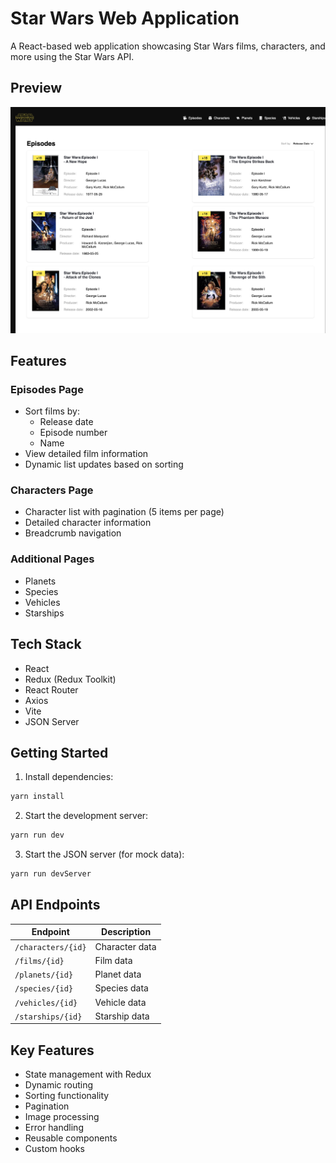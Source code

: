 # Star Wars Web Application

A React-based web application showcasing Star Wars films, characters, and more using the Star Wars API.

## Preview

![Episodes Page](./src/assets/preview.png)

## Features

### Episodes Page

- Sort films by:
  - Release date
  - Episode number
  - Name
- View detailed film information
- Dynamic list updates based on sorting

### Characters Page

- Character list with pagination (5 items per page)
- Detailed character information
- Breadcrumb navigation

### Additional Pages

- Planets
- Species
- Vehicles
- Starships

## Tech Stack

- React
- Redux (Redux Toolkit)
- React Router
- Axios
- Vite
- JSON Server

## Getting Started

1. Install dependencies:

```bash
yarn install
```

2. Start the development server:

```bash
yarn run dev
```

3. Start the JSON server (for mock data):

```bash
yarn run devServer
```

## API Endpoints

| Endpoint           | Description    |
| ------------------ | -------------- |
| `/characters/{id}` | Character data |
| `/films/{id}`      | Film data      |
| `/planets/{id}`    | Planet data    |
| `/species/{id}`    | Species data   |
| `/vehicles/{id}`   | Vehicle data   |
| `/starships/{id}`  | Starship data  |

## Key Features

- State management with Redux
- Dynamic routing
- Sorting functionality
- Pagination
- Image processing
- Error handling
- Reusable components
- Custom hooks
